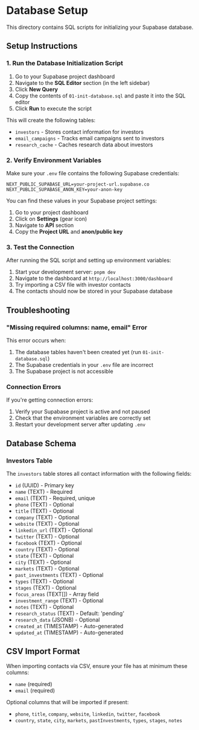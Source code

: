 # Database Setup

This directory contains SQL scripts for initializing your Supabase database.

## Setup Instructions

### 1. Run the Database Initialization Script

1. Go to your Supabase project dashboard
2. Navigate to the **SQL Editor** section (in the left sidebar)
3. Click **New Query**
4. Copy the contents of `01-init-database.sql` and paste it into the SQL editor
5. Click **Run** to execute the script

This will create the following tables:
- `investors` - Stores contact information for investors
- `email_campaigns` - Tracks email campaigns sent to investors
- `research_cache` - Caches research data about investors

### 2. Verify Environment Variables

Make sure your `.env` file contains the following Supabase credentials:

```env
NEXT_PUBLIC_SUPABASE_URL=your-project-url.supabase.co
NEXT_PUBLIC_SUPABASE_ANON_KEY=your-anon-key
```

You can find these values in your Supabase project settings:
1. Go to your project dashboard
2. Click on **Settings** (gear icon)
3. Navigate to **API** section
4. Copy the **Project URL** and **anon/public key**

### 3. Test the Connection

After running the SQL script and setting up environment variables:

1. Start your development server: `pnpm dev`
2. Navigate to the dashboard at `http://localhost:3000/dashboard`
3. Try importing a CSV file with investor contacts
4. The contacts should now be stored in your Supabase database

## Troubleshooting

### "Missing required columns: name, email" Error

This error occurs when:
1. The database tables haven't been created yet (run `01-init-database.sql`)
2. The Supabase credentials in your `.env` file are incorrect
3. The Supabase project is not accessible

### Connection Errors

If you're getting connection errors:
1. Verify your Supabase project is active and not paused
2. Check that the environment variables are correctly set
3. Restart your development server after updating `.env`

## Database Schema

### Investors Table

The `investors` table stores all contact information with the following fields:

- `id` (UUID) - Primary key
- `name` (TEXT) - Required
- `email` (TEXT) - Required, unique
- `phone` (TEXT) - Optional
- `title` (TEXT) - Optional
- `company` (TEXT) - Optional
- `website` (TEXT) - Optional
- `linkedin_url` (TEXT) - Optional
- `twitter` (TEXT) - Optional
- `facebook` (TEXT) - Optional
- `country` (TEXT) - Optional
- `state` (TEXT) - Optional
- `city` (TEXT) - Optional
- `markets` (TEXT) - Optional
- `past_investments` (TEXT) - Optional
- `types` (TEXT) - Optional
- `stages` (TEXT) - Optional
- `focus_areas` (TEXT[]) - Array field
- `investment_range` (TEXT) - Optional
- `notes` (TEXT) - Optional
- `research_status` (TEXT) - Default: 'pending'
- `research_data` (JSONB) - Optional
- `created_at` (TIMESTAMP) - Auto-generated
- `updated_at` (TIMESTAMP) - Auto-generated

## CSV Import Format

When importing contacts via CSV, ensure your file has at minimum these columns:
- `name` (required)
- `email` (required)

Optional columns that will be imported if present:
- `phone`, `title`, `company`, `website`, `linkedin`, `twitter`, `facebook`
- `country`, `state`, `city`, `markets`, `pastInvestments`, `types`, `stages`, `notes`

